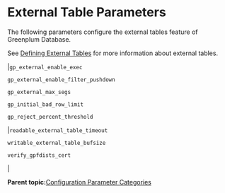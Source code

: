 # External Table Parameters 

The following parameters configure the external tables feature of Greenplum Database.

See [Defining External Tables](../external/g-external-tables.html) for more information about external tables.

|`gp_external_enable_exec`

 `gp_external_enable_filter_pushdown`

 `gp_external_max_segs`

 `gp_initial_bad_row_limit`

 `gp_reject_percent_threshold`

|`readable_external_table_timeout`

 `writable_external_table_bufsize`

 `verify_gpfdists_cert`

|

**Parent topic:**[Configuration Parameter Categories](../topics/g-configuration-parameter-categories.html)

